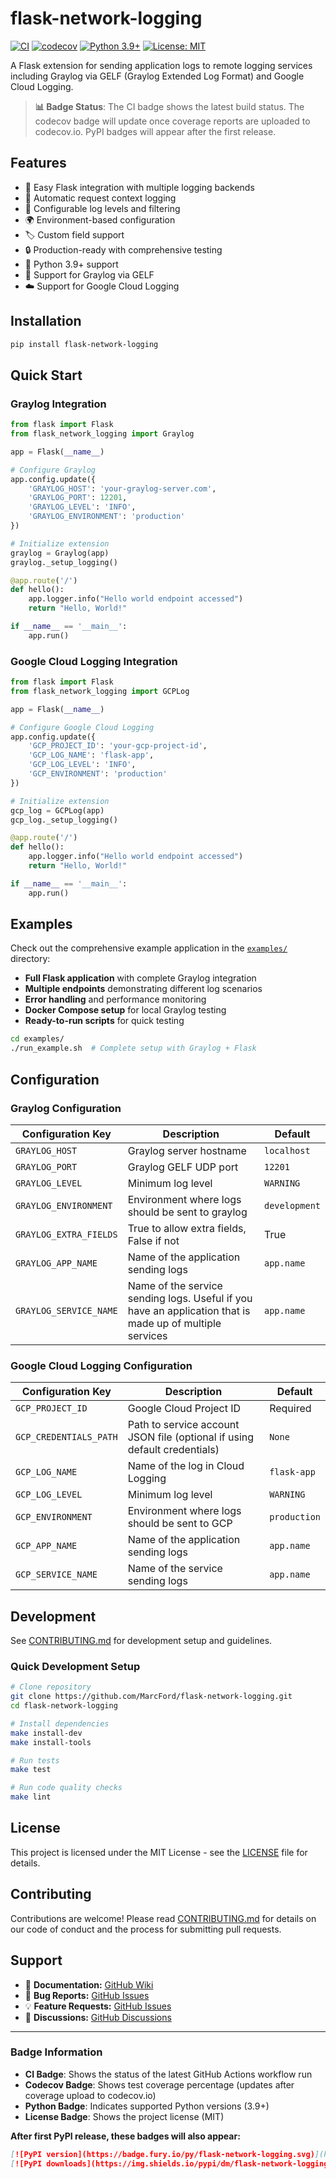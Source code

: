 # flask-network-logging

[![CI](https://github.com/MarcFord/flask-network-logging/actions/workflows/ci.yml/badge.svg?branch=main)](https://github.com/MarcFord/flask-network-logging/actions/workflows/ci.yml)
[![codecov](https://codecov.io/gh/MarcFord/flask-network-logging/branch/main/graph/badge.svg)](https://codecov.io/gh/MarcFord/flask-network-logging)
[![Python 3.9+](https://img.shields.io/badge/python-3.9+-blue.svg)](https://www.python.org/downloads/)
[![License: MIT](https://img.shields.io/badge/License-MIT-yellow.svg)](https://github.com/MarcFord/flask-network-logging/blob/main/LICENSE)

A Flask extension for sending application logs to remote logging services including Graylog via GELF (Graylog Extended Log Format) and Google Cloud Logging.

> **📊 Badge Status**: The CI badge shows the latest build status. The codecov badge will update once coverage reports are uploaded to codecov.io. PyPI badges will appear after the first release.

## Features

- 🚀 Easy Flask integration with multiple logging backends
- 📝 Automatic request context logging
- 🔧 Configurable log levels and filtering
- 🌍 Environment-based configuration
- 🏷️ Custom field support
- 🔒 Production-ready with comprehensive testing
- 🐍 Python 3.9+ support
- 📡 Support for Graylog via GELF
- ☁️ Support for Google Cloud Logging

## Installation

```bash
pip install flask-network-logging
```

## Quick Start

### Graylog Integration

```python
from flask import Flask
from flask_network_logging import Graylog

app = Flask(__name__)

# Configure Graylog
app.config.update({
    'GRAYLOG_HOST': 'your-graylog-server.com',
    'GRAYLOG_PORT': 12201,
    'GRAYLOG_LEVEL': 'INFO',
    'GRAYLOG_ENVIRONMENT': 'production'
})

# Initialize extension
graylog = Graylog(app)
graylog._setup_logging()

@app.route('/')
def hello():
    app.logger.info("Hello world endpoint accessed")
    return "Hello, World!"

if __name__ == '__main__':
    app.run()
```

### Google Cloud Logging Integration

```python
from flask import Flask
from flask_network_logging import GCPLog

app = Flask(__name__)

# Configure Google Cloud Logging
app.config.update({
    'GCP_PROJECT_ID': 'your-gcp-project-id',
    'GCP_LOG_NAME': 'flask-app',
    'GCP_LOG_LEVEL': 'INFO',
    'GCP_ENVIRONMENT': 'production'
})

# Initialize extension
gcp_log = GCPLog(app)
gcp_log._setup_logging()

@app.route('/')
def hello():
    app.logger.info("Hello world endpoint accessed")
    return "Hello, World!"

if __name__ == '__main__':
    app.run()
```

## Examples

Check out the comprehensive example application in the [`examples/`](examples/) directory:

- **Full Flask application** with complete Graylog integration
- **Multiple endpoints** demonstrating different log scenarios
- **Error handling** and performance monitoring
- **Docker Compose setup** for local Graylog testing
- **Ready-to-run scripts** for quick testing

```bash
cd examples/
./run_example.sh  # Complete setup with Graylog + Flask
```

## Configuration

### Graylog Configuration

| Configuration Key | Description | Default |
|-------------------|-------------|---------|
| `GRAYLOG_HOST` | Graylog server hostname | `localhost` |
| `GRAYLOG_PORT` | Graylog GELF UDP port | `12201` |
| `GRAYLOG_LEVEL` | Minimum log level | `WARNING` |
| `GRAYLOG_ENVIRONMENT` | Environment where logs should be sent to graylog | `development` |
| `GRAYLOG_EXTRA_FIELDS` | True to allow extra fields, False if not | True |
| `GRAYLOG_APP_NAME` | Name of the application sending logs | `app.name` |
| `GRAYLOG_SERVICE_NAME` | Name of the service sending logs. Useful if you have an application that is made up of multiple services | `app.name` |

### Google Cloud Logging Configuration

| Configuration Key | Description | Default |
|-------------------|-------------|---------|
| `GCP_PROJECT_ID` | Google Cloud Project ID | Required |
| `GCP_CREDENTIALS_PATH` | Path to service account JSON file (optional if using default credentials) | `None` |
| `GCP_LOG_NAME` | Name of the log in Cloud Logging | `flask-app` |
| `GCP_LOG_LEVEL` | Minimum log level | `WARNING` |
| `GCP_ENVIRONMENT` | Environment where logs should be sent to GCP | `production` |
| `GCP_APP_NAME` | Name of the application sending logs | `app.name` |
| `GCP_SERVICE_NAME` | Name of the service sending logs | `app.name` |


## Development

See [CONTRIBUTING.md](CONTRIBUTING.md) for development setup and guidelines.

### Quick Development Setup

```bash
# Clone repository
git clone https://github.com/MarcFord/flask-network-logging.git
cd flask-network-logging

# Install dependencies
make install-dev
make install-tools

# Run tests
make test

# Run code quality checks
make lint
```

## License

This project is licensed under the MIT License - see the [LICENSE](LICENSE) file for details.

## Contributing

Contributions are welcome! Please read [CONTRIBUTING.md](CONTRIBUTING.md) for details on our code of conduct and the process for submitting pull requests.

## Support

- 📖 **Documentation:** [GitHub Wiki](https://github.com/MarcFord/flask-network-logging/wiki)
- 🐛 **Bug Reports:** [GitHub Issues](https://github.com/MarcFord/flask-network-logging/issues)
- 💡 **Feature Requests:** [GitHub Issues](https://github.com/MarcFord/flask-network-logging/issues)
- 💬 **Discussions:** [GitHub Discussions](https://github.com/MarcFord/flask-network-logging/discussions)

---

### Badge Information

- **CI Badge**: Shows the status of the latest GitHub Actions workflow run
- **Codecov Badge**: Shows test coverage percentage (updates after coverage upload to codecov.io)
- **Python Badge**: Indicates supported Python versions (3.9+)
- **License Badge**: Shows the project license (MIT)

**After first PyPI release, these badges will also appear:**
```markdown
[![PyPI version](https://badge.fury.io/py/flask-network-logging.svg)](https://badge.fury.io/py/flask-network-logging)
[![PyPI downloads](https://img.shields.io/pypi/dm/flask-network-logging.svg)](https://pypi.org/project/flask-network-logging/)
```

